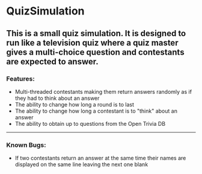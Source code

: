 # QuizSimulation

This is a small quiz simulation. It is designed to run like a television quiz where a quiz master gives a multi-choice question and contestants are expected to answer.
---

### Features:
- Multi-threaded contestants making them return answers randomly as if they had to think about an answer
- The ability to change how long a round is to last
- The ability to change how long a contestant is to "think" about an answer
- The ability to obtain up to questions from the Open Trivia DB
---

### Known Bugs:
- If two contestants return an answer at the same time their names are displayed on the same line leaving the next one blank

